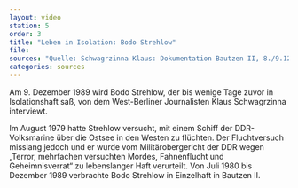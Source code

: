 ```yaml
---
layout: video
station: 5
order: 3
title: "Leben in Isolation: Bodo Strehlow"
file: 
sources: "Quelle: Schwagrzinna Klaus: Dokumentation Bautzen II, 8./9.12.1989, Rohmaterial, Archiv Gedenkst&auml;tte Bautzen"
categories: sources
---
```

Am 9. Dezember 1989 wird Bodo Strehlow, der bis wenige Tage zuvor in Isolationshaft sa&szlig;, von dem West-Berliner Journalisten Klaus Schwagrzinna interviewt.

Im August 1979 hatte Strehlow versucht, mit einem Schiff der DDR-Volksmarine &uuml;ber die Ostsee in den Westen zu fl&uuml;chten. Der Fluchtversuch misslang jedoch und er wurde vom Milit&auml;robergericht der DDR wegen &#8222;Terror, mehrfachen versuchten Mordes, Fahnenflucht und Geheimnisverrat&ldquo; zu lebenslanger Haft verurteilt. Von Juli 1980 bis Dezember 1989 verbrachte Bodo Strehlow in Einzelhaft in Bautzen II.